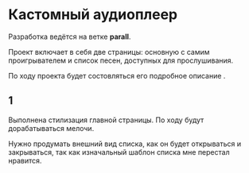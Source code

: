 # Кастомный аудиоплеер

Разработка ведётся на ветке **parall**.

Проект включает в себя две страницы: основную с самим проигрывателем и список песен, доступных для прослушивания.

По ходу проекта будет состовляться его подробное описание .

## 1

Выполнена стилизация главной страницы. По ходу будут дорабатываться мелочи.

Нужно продумать внешний вид списка, как он будет открываться и закрываться, так как изначальный шаблон списка мне перестал нравится.
